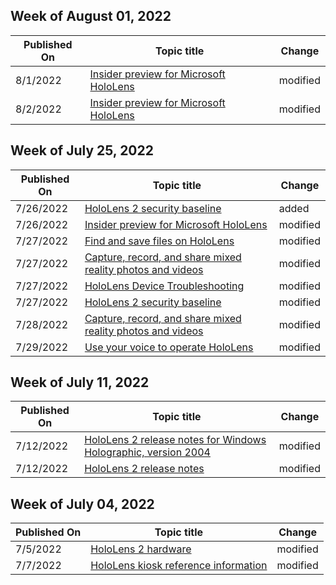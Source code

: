 <!-- This file is generated automatically each week. Changes made to this file will be overwritten.-->



## Week of August 01, 2022


| Published On |Topic title | Change |
|------|------------|--------|
| 8/1/2022 | [Insider preview for Microsoft HoloLens](/hololens/hololens-insider) | modified |
| 8/2/2022 | [Insider preview for Microsoft HoloLens](/hololens/hololens-insider) | modified |


## Week of July 25, 2022


| Published On |Topic title | Change |
|------|------------|--------|
| 7/26/2022 | [HoloLens 2 security baseline](/hololens/security-baseline) | added |
| 7/26/2022 | [Insider preview for Microsoft HoloLens](/hololens/hololens-insider) | modified |
| 7/27/2022 | [Find and save files on HoloLens](/hololens/holographic-data) | modified |
| 7/27/2022 | [Capture, record, and share mixed reality photos and videos](/hololens/holographic-photos-and-videos) | modified |
| 7/27/2022 | [HoloLens Device Troubleshooting](/hololens/hololens-troubleshooting) | modified |
| 7/27/2022 | [HoloLens 2 security baseline](/hololens/security-baseline) | modified |
| 7/28/2022 | [Capture, record, and share mixed reality photos and videos](/hololens/holographic-photos-and-videos) | modified |
| 7/29/2022 | [Use your voice to operate HoloLens](/hololens/hololens-cortana) | modified |


## Week of July 11, 2022


| Published On |Topic title | Change |
|------|------------|--------|
| 7/12/2022 | [HoloLens 2 release notes for Windows Holographic, version 2004](/hololens/hololens-release-notes-2004) | modified |
| 7/12/2022 | [HoloLens 2 release notes](/hololens/hololens-release-notes) | modified |


## Week of July 04, 2022


| Published On |Topic title | Change |
|------|------------|--------|
| 7/5/2022 | [HoloLens 2 hardware](/hololens/hololens2-hardware) | modified |
| 7/7/2022 | [HoloLens kiosk reference information](/hololens/hololens-kiosk-reference) | modified |
